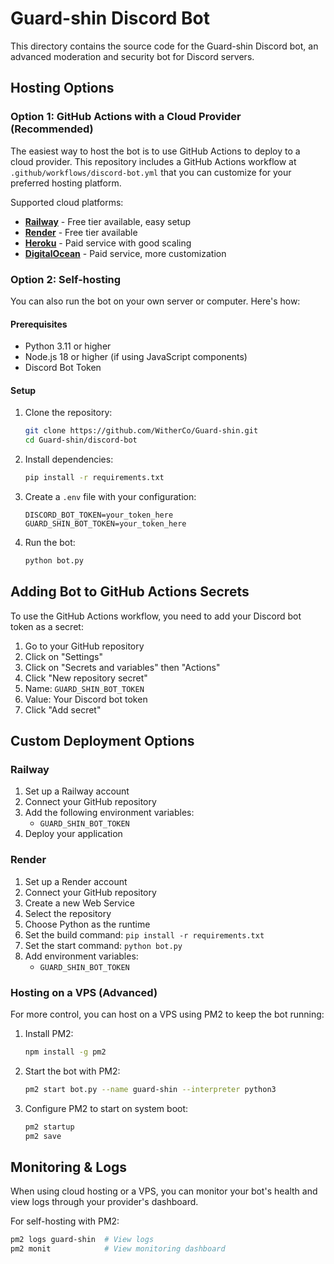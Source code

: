 # Guard-shin Discord Bot

This directory contains the source code for the Guard-shin Discord bot, an advanced moderation and security bot for Discord servers.

## Hosting Options

### Option 1: GitHub Actions with a Cloud Provider (Recommended)

The easiest way to host the bot is to use GitHub Actions to deploy to a cloud provider. This repository includes a GitHub Actions workflow at `.github/workflows/discord-bot.yml` that you can customize for your preferred hosting platform.

Supported cloud platforms:
- **[Railway](https://railway.app)** - Free tier available, easy setup
- **[Render](https://render.com)** - Free tier available
- **[Heroku](https://heroku.com)** - Paid service with good scaling
- **[DigitalOcean](https://digitalocean.com)** - Paid service, more customization

### Option 2: Self-hosting

You can also run the bot on your own server or computer. Here's how:

#### Prerequisites
- Python 3.11 or higher
- Node.js 18 or higher (if using JavaScript components)
- Discord Bot Token

#### Setup

1. Clone the repository:
   ```bash
   git clone https://github.com/WitherCo/Guard-shin.git
   cd Guard-shin/discord-bot
   ```

2. Install dependencies:
   ```bash
   pip install -r requirements.txt
   ```

3. Create a `.env` file with your configuration:
   ```
   DISCORD_BOT_TOKEN=your_token_here
   GUARD_SHIN_BOT_TOKEN=your_token_here
   ```

4. Run the bot:
   ```bash
   python bot.py
   ```

## Adding Bot to GitHub Actions Secrets

To use the GitHub Actions workflow, you need to add your Discord bot token as a secret:

1. Go to your GitHub repository
2. Click on "Settings"
3. Click on "Secrets and variables" then "Actions"
4. Click "New repository secret"
5. Name: `GUARD_SHIN_BOT_TOKEN`
6. Value: Your Discord bot token
7. Click "Add secret"

## Custom Deployment Options

### Railway

1. Set up a Railway account
2. Connect your GitHub repository
3. Add the following environment variables:
   - `GUARD_SHIN_BOT_TOKEN`
4. Deploy your application

### Render

1. Set up a Render account
2. Connect your GitHub repository
3. Create a new Web Service
4. Select the repository
5. Choose Python as the runtime
6. Set the build command: `pip install -r requirements.txt`
7. Set the start command: `python bot.py`
8. Add environment variables:
   - `GUARD_SHIN_BOT_TOKEN`

### Hosting on a VPS (Advanced)

For more control, you can host on a VPS using PM2 to keep the bot running:

1. Install PM2:
   ```bash
   npm install -g pm2
   ```

2. Start the bot with PM2:
   ```bash
   pm2 start bot.py --name guard-shin --interpreter python3
   ```

3. Configure PM2 to start on system boot:
   ```bash
   pm2 startup
   pm2 save
   ```

## Monitoring & Logs

When using cloud hosting or a VPS, you can monitor your bot's health and view logs through your provider's dashboard.

For self-hosting with PM2:
```bash
pm2 logs guard-shin  # View logs
pm2 monit            # View monitoring dashboard
```